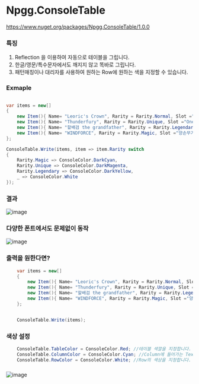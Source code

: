 # Npgg.ConsoleTable

https://www.nuget.org/packages/Npgg.ConsoleTable/1.0.0


### 특징
1. Reflection 을 이용하여 자동으로 테이블을 그립니다.
2. 한글/영문/특수문자에서도 깨지지 않고 똑바로 그립니다.
3. 패턴매칭이나 대리자를 사용하여 원하는 Row에 원하는 색을 지정할 수 있습니다.


### Exmaple

```csharp

var items = new[]
{
    new Item(){ Name= "Leoric's Crown", Rarity = Rarity.Normal, Slot ="Helm"},
    new Item(){ Name= "Thunderfury", Rarity = Rarity.Unique, Slot ="One Handed Weapon"},
    new Item(){ Name= "할배검 the grandfather", Rarity = Rarity.Legendary, Slot ="Two Handed Weapon"},
    new Item(){ Name= "WINDFORCE", Rarity = Rarity.Magic, Slot ="양손무기"},
};

ConsoleTable.Write(items, item => item.Rarity switch
{
    Rarity.Magic => ConsoleColor.DarkCyan,
    Rarity.Unique => ConsoleColor.DarkMagenta,
    Rarity.Legendary => ConsoleColor.DarkYellow,
    _ => ConsoleColor.White
});

```

### 결과
![image](https://user-images.githubusercontent.com/2803110/97784813-7b4bf100-1be4-11eb-9603-d80b22e394e7.png)

### 다양한 폰트에서도 문제없이 동작
![image](https://user-images.githubusercontent.com/2803110/97784938-763b7180-1be5-11eb-90dc-829f575dc6d1.png)


### 출력을 원한다면?

```csharp
    var items = new[]
    {
        new Item(){ Name= "Leoric's Crown", Rarity = Rarity.Normal, Slot ="Helm"},
        new Item(){ Name= "Thunderfury", Rarity = Rarity.Unique, Slot ="One Handed Weapon"},
        new Item(){ Name= "할배검 the grandfather", Rarity = Rarity.Legendary, Slot ="Two Handed Weapon"},
        new Item(){ Name= "WINDFORCE", Rarity = Rarity.Magic, Slot ="양손무기"},
    };


    ConsoleTable.Write(items);
```

### 색상 설정

```csharp
    ConsoleTable.TableColor = ConsoleColor.Red; //테이블 색깔을 지정합니다.
    ConsoleTable.ColumnColor = ConsoleColor.Cyan; //Column에 들어가는 Text 색상을 지정합니다.
    ConsoleTable.RowColor = ConsoleColor.White; //Row의 색상을 지정합니다. 단, 대리자를 이용한 색상 지정일 경우에는 동작하지 않습니다.
```

### 
![image](https://user-images.githubusercontent.com/2803110/97785181-c5ce6d00-1be6-11eb-8801-4530b05eea8a.png)
